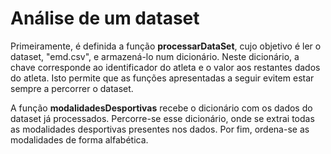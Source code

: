 # Análise de um dataset

Primeiramente, é definida a função **processarDataSet**, cujo objetivo é ler o dataset, "emd.csv", e armazená-lo num dicionário. Neste dicionário, a chave corresponde ao identificador do atleta e o valor aos restantes dados do atleta. Isto permite que as funções apresentadas a seguir evitem estar sempre a percorrer o dataset.

A função **modalidadesDesportivas** recebe o dicionário com os dados do dataset já processados. Percorre-se esse dicionário, onde se extrai todas as modalidades desportivas presentes nos dados. Por fim, ordena-se as modalidades de forma alfabética.
